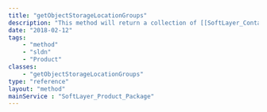 ```yaml
---
title: "getObjectStorageLocationGroups"
description: "This method will return a collection of [[SoftLayer_Container_Product_Order_Network_Storage_ObjectStorage_LocationGroup]] objects which contain a location group and all the associated active usage rate prices where object storage is available. This method is really only applicable to the object storage additional service package which has a [[SoftLayer_Product_Package_Type]] of '''ADDITIONAL_SERVICES_OBJECT_STORAGE'''. This information is useful so that you can see the 'pay as you go' rates per location group. "
date: "2018-02-12"
tags:
    - "method"
    - "sldn"
    - "Product"
classes:
    - "getObjectStorageLocationGroups"
type: "reference"
layout: "method"
mainService : "SoftLayer_Product_Package"
---
```

